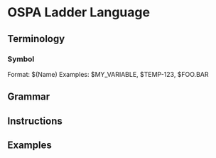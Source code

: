 # OSPA Ladder Language

## Terminology

### Symbol

Format: $(Name)
Examples: $MY_VARIABLE, $TEMP-123, $FOO.BAR

## Grammar

## Instructions

## Examples
